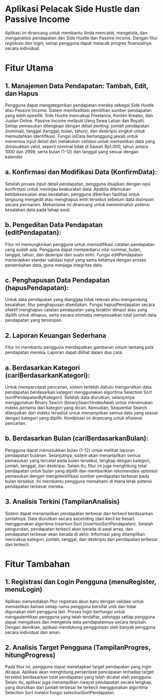 # Aplikasi Pelacak Side Hustle dan Passive Income
Aplikasi ini dirancang untuk membantu Anda mencatat, mengelola, dan menganalisis pendapatan dari Side Hustle dan Passive Income. Dengan fitur registrasi dan login, setiap pengguna dapat melacak progres finansialnya secara individual.

# Fitur Utama
## 1. Manajemen Data Pendapatan: Tambah, Edit, dan Hapus
Pengguna dapat mengategorikan pendapatan mereka sebagai Side Hustle atau Passive Income. Sistem memfasilitasi pemilihan sumber pendapatan yang lebih spesifik:
Side Hustle mencakup Freelance, Konten Kreator, dan Jualan Online.
Passive Income meliputi Uang Sewa Lahan dan Royalti. Setiap pemasukan dilengkapi dengan detail penting: jumlah pendapatan (nominal), tanggal (tanggal, bulan, tahun), dan deskripsi singkat untuk memudahkan identifikasi.
Fungsi isiData bertanggung jawab untuk menerima input detail dan melakukan validasi untuk memastikan data yang dimasukkan valid, seperti nominal tidak di bawah Rp1.000, tahun antara 1000 dan 2999, serta bulan (1-12) dan tanggal yang sesuai dengan kalender.

## a. Konfirmasi dan Modifikasi Data (KonfirmData):
Setelah proses input detail pendapatan, pengguna disajikan dengan opsi konfirmasi untuk meninjau keakuratan data. Apabila ditemukan ketidaksesuaian atau kesalahan, pengguna diberikan fasilitas untuk langsung mengedit atau menghapus entri tersebut sebelum data disimpan secara permanen. Mekanisme ini dirancang untuk meminimalisir potensi kesalahan data pada tahap awal.

## b. Pengeditan Data Pendapatan (editPendapatan):
Fitur ini memungkinkan pengguna untuk memodifikasi catatan pendapatan yang sudah ada. Pengguna dapat memperbarui nilai nominal, bulan, tanggal, tahun, dan deskripsi dari suatu entri. Fungsi editPendapatan menerapkan standar validasi input yang sama ketatnya dengan proses penambahan data, guna menjaga integritas data.

## c. Penghapusan Data Pendapatan (hapusPendapatan):
Untuk data pendapatan yang dianggap tidak relevan atau mengandung kesalahan, fitur penghapusan disediakan. Fungsi hapusPendapatan secara efektif menghapus catatan pendapatan yang terakhir diinput atau yang dipilih untuk dihapus, serta secara otomatis menyesuaikan total jumlah data pendapatan yang tersimpan.

## 2. Laporan Keuangan Sederhana
Fitur ini membantu pengguna mendapatkan gambaran umum tentang pola pendapatan mereka. Laporan dapat dilihat dalam dua cara:

## a. Berdasarkan Kategori (cariBerdasarkanKategori):
Untuk mempercepat pencarian, sistem terlebih dahulu mengurutkan data pendapatan berdasarkan kategori menggunakan algoritma Selection Sort (sortPendapatanByKategori). Setelah data diurutkan, selanjutnya menggunakan Binary Search (binarySearchIndexAwal) untuk menemukan indeks pertama dari kategori yang dicari. Kemudian, Sequential Search dilanjutkan dari indeks tersebut untuk menampilkan semua data yang sesuai dengan kategori yang dipilih. Kombinasi ini dirancang untuk efisiensi pencarian.

## b. Berdasarkan Bulan (cariBerdasarkanBulan):
Pengguna dapat memasukkan bulan (1-12) untuk melihat laporan pendapatan bulanan. Selanjutnya, sistem akan menampilkan semua pemasukan yang tercatat pada bulan tersebut, lengkap dengan kategori, jumlah, tanggal, dan deskripsi. Selain itu, fitur ini juga menghitung total pendapatan untuk bulan yang dipilih dan memberikan rekomendasi optimasi pemasukan dengan mengidentifikasi sumber pendapatan terbesar pada bulan tersebut. Ini membantu pengguna memahami di mana letak potensi pendapatan terbesar mereka.

## 3. Analisis Terkini (TampilanAnalisis)
Sistem dapat menampilkan pendapatan terbesar dan terkecil berdasarkan jumlahnya. Data diurutkan secara ascending (dari kecil ke besar) menggunakan algoritma Insertion Sort (insertionSortPendapatan). Setelah pengurutan, pendapatan terkecil akan berada di awal array, dan pendapatan terbesar akan berada di akhir. Informasi yang ditampilkan mencakup kategori, jumlah, tanggal, dan deskripsi dari pendapatan terbesar dan terkecil.

# Fitur Tambahan
## 1. Registrasi dan Login Pengguna (menuRegister, menuLogin)
Aplikasi menyediakan fitur registrasi akun baru dengan validasi untuk memastikan bahwa setiap nama pengguna bersifat unik dan tidak digunakan oleh pengguna lain. Proses login berfungsi untuk mengautentikasi pengguna yang telah terdaftar, sehingga setiap pengguna dapat mengakses dan mengelola data pendapatannya secara terpisah. Dengan demikian, aplikasi mendukung penggunaan oleh banyak pengguna secara individual dan aman.

## 2. Analisis Target Pengguna (TampilanProgres, hitungProgress)
Pada fitur ini, pengguna dapat menetapkan target pendapatan yang ingin dicapai. Aplikasi akan menghitung persentase pencapaian terhadap target tersebut berdasarkan total pendapatan yang telah dicatat oleh pengguna. Selain itu, aplikasi juga menampilkan riwayat pendapatan secara lengkap, yang diurutkan dari jumlah terbesar ke terkecil menggunakan algoritma Selection Sort melalui fungsi selectionSortPendapatan.

